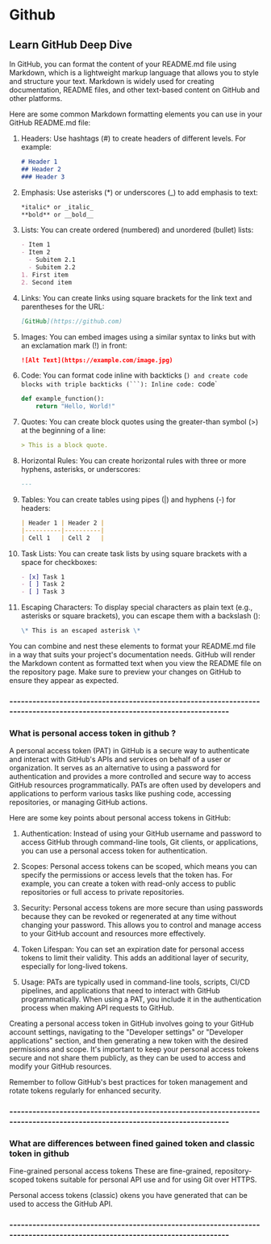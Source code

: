 # Github
## Learn GitHub Deep Dive

In GitHub, you can format the content of your README.md file using Markdown, which is a lightweight markup language that allows you to style and structure your text. Markdown is widely used for creating documentation, README files, and other text-based content on GitHub and other platforms.

Here are some common Markdown formatting elements you can use in your GitHub README.md file:

1. Headers:
   Use hashtags (#) to create headers of different levels. For example:
   ```markdown
   # Header 1
   ## Header 2
   ### Header 3
   ```

2. Emphasis:
   Use asterisks (*) or underscores (_) to add emphasis to text:
   ```markdown
   *italic* or _italic_
   **bold** or __bold__
   ```

3. Lists:
   You can create ordered (numbered) and unordered (bullet) lists:
   ```markdown
   - Item 1
   - Item 2
     - Subitem 2.1
     - Subitem 2.2
   1. First item
   2. Second item
   ```

4. Links:
   You can create links using square brackets for the link text and parentheses for the URL:
   ```markdown
   [GitHub](https://github.com)
   ```

5. Images:
   You can embed images using a similar syntax to links but with an exclamation mark (!) in front:
   ```markdown
   ![Alt Text](https://example.com/image.jpg)
   ```

6. Code:
   You can format code inline with backticks (`) and create code blocks with triple backticks (```):
   Inline code: `code`
   ```python
   def example_function():
       return "Hello, World!"
   ```

7. Quotes:
   You can create block quotes using the greater-than symbol (>) at the beginning of a line:
   ```markdown
   > This is a block quote.
   ```

8. Horizontal Rules:
   You can create horizontal rules with three or more hyphens, asterisks, or underscores:
   ```markdown
   ---
   ```

9. Tables:
   You can create tables using pipes (|) and hyphens (-) for headers:
   ```markdown
   | Header 1 | Header 2 |
   |----------|----------|
   | Cell 1   | Cell 2   |
   ```

10. Task Lists:
    You can create task lists by using square brackets with a space for checkboxes:
    ```markdown
    - [x] Task 1
    - [ ] Task 2
    - [ ] Task 3
    ```

11. Escaping Characters:
    To display special characters as plain text (e.g., asterisks or square brackets), you can escape them with a backslash (\):
    ```markdown
    \* This is an escaped asterisk \*
    ```

You can combine and nest these elements to format your README.md file in a way that suits your project's documentation needs. GitHub will render the Markdown content as formatted text when you view the README file on the repository page. Make sure to preview your changes on GitHub to ensure they appear as expected.

### --------------------------------------------------------------------------------------------------------------------------
### What is personal access token in github ?

A personal access token (PAT) in GitHub is a secure way to authenticate and interact with GitHub's APIs and services on behalf of a user or organization. It serves as an alternative to using a password for authentication and provides a more controlled and secure way to access GitHub resources programmatically. PATs are often used by developers and applications to perform various tasks like pushing code, accessing repositories, or managing GitHub actions.

Here are some key points about personal access tokens in GitHub:

1. Authentication: Instead of using your GitHub username and password to access GitHub through command-line tools, Git clients, or applications, you can use a personal access token for authentication.

2. Scopes: Personal access tokens can be scoped, which means you can specify the permissions or access levels that the token has. For example, you can create a token with read-only access to public repositories or full access to private repositories.

3. Security: Personal access tokens are more secure than using passwords because they can be revoked or regenerated at any time without changing your password. This allows you to control and manage access to your GitHub account and resources more effectively.

4. Token Lifespan: You can set an expiration date for personal access tokens to limit their validity. This adds an additional layer of security, especially for long-lived tokens.

5. Usage: PATs are typically used in command-line tools, scripts, CI/CD pipelines, and applications that need to interact with GitHub programmatically. When using a PAT, you include it in the authentication process when making API requests to GitHub.

Creating a personal access token in GitHub involves going to your GitHub account settings, navigating to the "Developer settings" or "Developer applications" section, and then generating a new token with the desired permissions and scope. It's important to keep your personal access tokens secure and not share them publicly, as they can be used to access and modify your GitHub resources.

Remember to follow GitHub's best practices for token management and rotate tokens regularly for enhanced security.

### --------------------------------------------------------------------------------------------------------------------------
### What are differences between fined gained token and classic token in github

Fine-grained personal access tokens
 These are fine-grained, repository-scoped tokens suitable for personal API use and for using Git over HTTPS.

Personal access tokens (classic)
 okens you have generated that can be used to access the GitHub API.

 ### --------------------------------------------------------------------------------------------------------------------------
